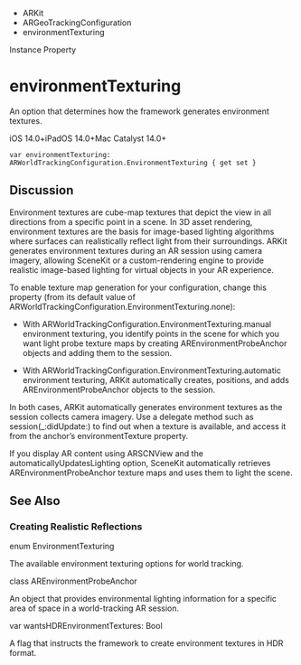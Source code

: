 

- ARKit
- ARGeoTrackingConfiguration
-  environmentTexturing 

Instance Property

# environmentTexturing

An option that determines how the framework generates environment textures.

iOS 14.0+iPadOS 14.0+Mac Catalyst 14.0+

``` source
var environmentTexturing: ARWorldTrackingConfiguration.EnvironmentTexturing { get set }
```

## Discussion

Environment textures are cube-map textures that depict the view in all directions from a specific point in a scene. In 3D asset rendering, environment textures are the basis for image-based lighting algorithms where surfaces can realistically reflect light from their surroundings. ARKit generates environment textures during an AR session using camera imagery, allowing SceneKit or a custom-rendering engine to provide realistic image-based lighting for virtual objects in your AR experience.

To enable texture map generation for your configuration, change this property (from its default value of ARWorldTrackingConfiguration.EnvironmentTexturing.none):

- With ARWorldTrackingConfiguration.EnvironmentTexturing.manual environment texturing, you identify points in the scene for which you want light probe texture maps by creating AREnvironmentProbeAnchor objects and adding them to the session.

- With ARWorldTrackingConfiguration.EnvironmentTexturing.automatic environment texturing, ARKit automatically creates, positions, and adds AREnvironmentProbeAnchor objects to the session.

In both cases, ARKit automatically generates environment textures as the session collects camera imagery. Use a delegate method such as session(_:didUpdate:) to find out when a texture is available, and access it from the anchor’s environmentTexture property.

If you display AR content using ARSCNView and the automaticallyUpdatesLighting option, SceneKit automatically retrieves AREnvironmentProbeAnchor texture maps and uses them to light the scene.

## See Also

### Creating Realistic Reflections

enum EnvironmentTexturing

The available environment texturing options for world tracking.

class AREnvironmentProbeAnchor

An object that provides environmental lighting information for a specific area of space in a world-tracking AR session.

var wantsHDREnvironmentTextures: Bool

A flag that instructs the framework to create environment textures in HDR format.

